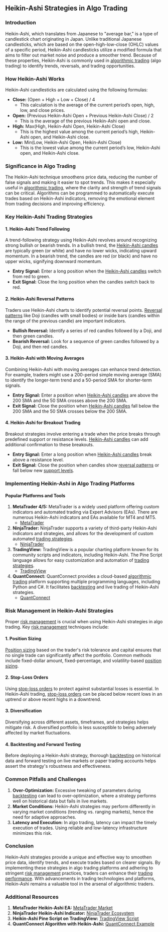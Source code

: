 ## Heikin-Ashi Strategies in Algo Trading

### Introduction

Heikin-Ashi, which translates from Japanese to "average bar," is a type of candlestick chart originating in Japan. Unlike traditional Japanese candlesticks, which are based on the open-high-low-close (OHLC) values of a specific period, Heikin-Ashi candlesticks utilize a modified formula that aims to filter out market noise and produce a smoother trend. Because of these properties, Heikin-Ashi is commonly used in [algorithmic trading](../a/algorithmic_trading.md) (algo trading) to identify trends, reversals, and trading opportunities.

### How Heikin-Ashi Works

Heikin-Ashi candlesticks are calculated using the following formulas:

- **Close:** (Open + High + Low + Close) / 4
  - This calculation is the average of the current period’s open, high, low, and close prices.
- **Open:** (Previous Heikin-Ashi Open + Previous Heikin-Ashi Close) / 2
  - This is the average of the previous Heikin-Ashi open and close.
- **High:** Max(High, Heikin-Ashi Open, Heikin-Ashi Close)
  - This is the highest value among the current period’s high, Heikin-Ashi open, and Heikin-Ashi close.
- **Low:** Min(Low, Heikin-Ashi Open, Heikin-Ashi Close)
  - This is the lowest value among the current period’s low, Heikin-Ashi open, and Heikin-Ashi close.

### Significance in Algo Trading

The Heikin-Ashi technique smoothens price data, reducing the number of false signals and making it easier to spot trends. This makes it especially useful in [algorithmic trading](../a/algorithmic_trading.md), where the clarity and strength of trend signals can be critical. Algorithms can be programmed to automatically execute trades based on Heikin-Ashi indicators, removing the emotional element from trading decisions and improving efficiency.

### Key Heikin-Ashi Trading Strategies

#### 1. Heikin-Ashi Trend Following

A trend-following strategy using Heikin-Ashi revolves around recognizing strong bullish or bearish trends. In a bullish trend, the [Heikin-Ashi candles](../h/heikin-ashi_candles.md) are typically green (or white) and have no lower wicks, indicating upward momentum. In a bearish trend, the candles are red (or black) and have no upper wicks, signifying downward momentum.

- **Entry Signal:** Enter a long position when the [Heikin-Ashi candles](../h/heikin-ashi_candles.md) switch from red to green.
- **Exit Signal:** Close the long position when the candles switch back to red.

#### 2. Heikin-Ashi Reversal Patterns

Traders use Heikin-Ashi charts to identify potential reversal points. [Reversal patterns](../r/reversal_patterns.md) like Doji (candles with small bodies) or inside bars (candles within the range of the previous candle) are important indicators.

- **Bullish Reversal:** Identify a series of red candles followed by a Doji, and then green candles.
- **Bearish Reversal:** Look for a sequence of green candles followed by a Doji, and then red candles.

#### 3. Heikin-Ashi with Moving Averages

Combining Heikin-Ashi with moving averages can enhance trend detection. For example, traders might use a 200-period simple moving average (SMA) to identify the longer-term trend and a 50-period SMA for shorter-term signals.

- **Entry Signal:** Enter a position when [Heikin-Ashi candles](../h/heikin-ashi_candles.md) are above the 200 SMA and the 50 SMA crosses above the 200 SMA.
- **Exit Signal:** Close the position when [Heikin-Ashi candles](../h/heikin-ashi_candles.md) fall below the 200 SMA and the 50 SMA crosses below the 200 SMA.

#### 4. Heikin-Ashi for Breakout Trading

Breakout strategies involve entering a trade when the price breaks through predefined support or resistance levels. [Heikin-Ashi candles](../h/heikin-ashi_candles.md) can add additional confirmation to these breakouts.

- **Entry Signal:** Enter a long position when [Heikin-Ashi candles](../h/heikin-ashi_candles.md) break above a resistance level.
- **Exit Signal:** Close the position when candles show [reversal patterns](../r/reversal_patterns.md) or fall below new [support levels](../s/support_levels.md).

### Implementing Heikin-Ashi in Algo Trading Platforms

#### Popular Platforms and Tools

1. **MetaTrader 4/5:** MetaTrader is a widely used platform offering custom indicators and automated trading via Expert Advisors (EAs). There are numerous Heikin-Ashi indicators and EAs available for MT4 and MT5.
   - [MetaTrader](https://www.metatrader4.com)
2. **NinjaTrader:** NinjaTrader supports a variety of third-party Heikin-Ashi indicators and strategies, and allows for the development of custom automated [trading strategies](../t/trading_strategies.md).
   - [NinjaTrader](https://ninjatrader.com/)
3. **TradingView:** TradingView is a popular charting platform known for its community scripts and indicators, including Heikin-Ashi. The Pine Script language allows for easy customization and automation of [trading strategies](../t/trading_strategies.md).
   - [TradingView](https://www.tradingview.com)
4. **QuantConnect:** QuantConnect provides a cloud-based [algorithmic trading](../a/algorithmic_trading.md) platform supporting multiple programming languages, including Python and C#. It facilitates [backtesting](../b/backtesting.md) and live trading of Heikin-Ashi strategies.
   - [QuantConnect](https://www.quantconnect.com)

### Risk Management in Heikin-Ashi Strategies

Proper [risk management](../r/risk_management.md) is crucial when using Heikin-Ashi strategies in algo trading. Key [risk management](../r/risk_management.md) techniques include:

#### 1. Position Sizing

[Position sizing](../p/position_sizing.md) based on the trader's risk tolerance and capital ensures that no single trade can significantly affect the portfolio. Common methods include fixed-dollar amount, fixed-percentage, and volatility-based [position sizing](../p/position_sizing.md).

#### 2. Stop-Loss Orders

Using [stop-loss orders](../s/stop-loss_orders.md) to protect against substantial losses is essential. In Heikin-Ashi trading, [stop-loss orders](../s/stop-loss_orders.md) can be placed below recent lows in an uptrend or above recent highs in a downtrend.

#### 3. Diversification

Diversifying across different assets, timeframes, and strategies helps mitigate risk. A diversified portfolio is less susceptible to being adversely affected by market fluctuations.

#### 4. Backtesting and Forward Testing

Before deploying a Heikin-Ashi strategy, thorough [backtesting](../b/backtesting.md) on historical data and forward testing on live markets or paper trading accounts helps assert the strategy's robustness and effectiveness.

### Common Pitfalls and Challenges

1. **Over-Optimization:** Excessive tweaking of parameters during [backtesting](../b/backtesting.md) can lead to over-optimization, where a strategy performs well on historical data but fails in live markets.
2. **Market Conditions:** Heikin-Ashi strategies may perform differently in varying market conditions (trending vs. ranging markets), hence the need for adaptive approaches.
3. **Latency and Execution:** In algo trading, latency can impact the timely execution of trades. Using reliable and low-latency infrastructure minimizes this risk.

### Conclusion

Heikin-Ashi strategies provide a unique and effective way to smoothen price data, identify trends, and execute trades based on clearer signals. By implementing these strategies in algo trading platforms and adhering to stringent [risk management](../r/risk_management.md) practices, traders can enhance their [trading performance](../t/trading_performance.md). With advancements in trading technologies and platforms, Heikin-Ashi remains a valuable tool in the arsenal of algorithmic traders.

### Additional Resources

1. **MetaTrader Heikin-Ashi EA:** [MetaTrader Market](https://www.mql5.com/en/market/product/40802)
2. **NinjaTrader Heikin-Ashi Indicator:** [NinjaTrader Ecosystem](https://ninjatraderecosystem.com/user-app-share-download/heikin-ashi-candles/)
3. **Heikin-Ashi Pine Script on TradingView:** [TradingView Script](https://www.tradingview.com/script/VbQ4US1y-Heikin-Ashi/)
4. **QuantConnect Algorithm with Heikin-Ashi:** [QuantConnect Example](https://www.quantconnect.com/tutorials/strategy-library/heikin-ashi-strategy)
